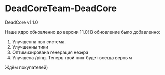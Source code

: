 # DeadCoreTeam-DeadCore
DeadCore v1.1.0

Наше ядро обновленно до версии 1.1.0!
В обновление было добавленно:

1. Улучшенна пвп система.
2. Улучшенны тики
4. Оптимизирована генерация незера
5. Улучшена /ping. Теперь твой пинг будет всегда верным

Ждëм покупателей)
